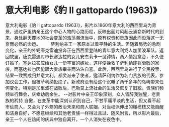 # 意大利电影《豹 Il gattopardo (1963)》

意大利电影《豹 Il gattopardo (1963)》，影片以1860年意大利的西西里岛为背景，通过萨里纳亲王这个中心人物的心路历程，反映出面对风起云涌崭新时代的到来，身处翻天覆地的社会变革的浩荡潮流当中，原有权贵和贵族因此而没落这一无奈而必然的命运。
　　萨利纳亲王一家原本过着平静的生活。但随着局势的急剧变化，亲王的外甥唐克雷迪投奔正在西西里登陆的青年意大利党人加里波军队。返回故里，唐克雷迪对市长塞达拉的女儿安杰莉卡一见钟情，两人情投意合，不久便订婚了。塞达拉答应给女儿一份丰富的嫁妆，这样便挽救了萨利纳即将衰败的家族，而塞达拉也因能跟大贵族攀亲而沾沾自喜。此后，西西里岛进行了全民投票，结果一致赞成归并意大利。都灵派来了使者，邀请萨利纳作为名门贵族的代表，参加议会工作，但被萨利纳拒绝了。新政府没有给这个沉睡了两千多年的岛屿带来任何变化，特别是加里波在战败后，巴勒莫上流社会的生活又恢复了旧貌，贵族们频频举行舞会，庆幸劫后余生。
--对影片中亲王印象深刻，众人皆醉我独醒，老贵族的矜持 自傲，在变革中能深刻认识到自己，不甘平庸平淡的生活，但又看不起市侩商人，又会为了外甥的政治未来和商人联姻，对当权派伸出的橄榄枝又能自醒和洁身自好，不愿意继续和其他老贵族一样得过且过、随风附言，所以影片最后，亲王一个人在热闹的庆典中独自离开，一个人消失在夜色中。